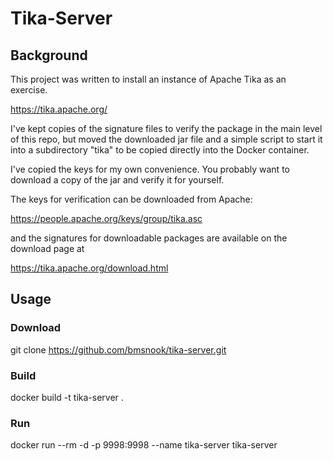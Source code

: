 # Tika-Server
## Background
This project was written to install an instance of Apache Tika as an exercise.

https://tika.apache.org/

I've kept copies of the signature files to verify the package in the main level of this repo, but moved the downloaded jar file and a simple script to start it into a subdirectory "tika" to be copied directly into the Docker container.

I've copied the keys for my own convenience. You probably want to download a copy of the jar and verify it for yourself.

The keys for verification can be downloaded from Apache:

https://people.apache.org/keys/group/tika.asc

and the signatures for downloadable packages are available on the download page at 

https://tika.apache.org/download.html

## Usage
### Download
git clone https://github.com/bmsnook/tika-server.git

### Build
docker build -t tika-server .

### Run
docker run --rm -d -p 9998:9998 --name tika-server tika-server

